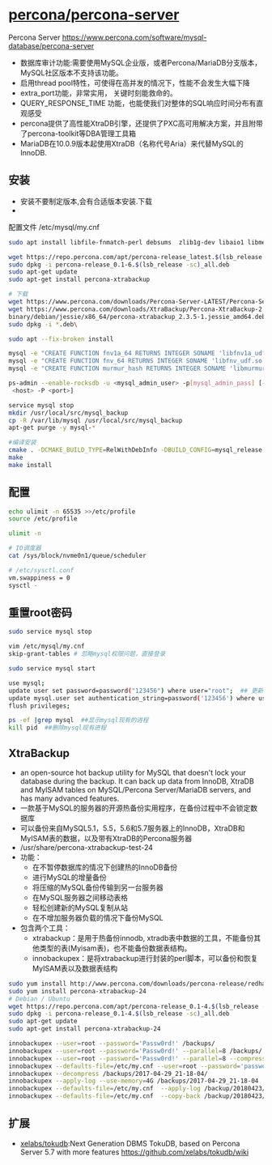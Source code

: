 # [percona/percona-server](https://github.com/percona/percona-server)

Percona Server https://www.percona.com/software/mysql-database/percona-server

* 数据库审计功能:需要使用MySQL企业版，或者Percona/MariaDB分支版本，MySQL社区版本不支持该功能。
* 启用thread pool特性，可使得在高并发的情况下，性能不会发生大幅下降
* extra_port功能，非常实用， 关键时刻能救命的。
* QUERY_RESPONSE_TIME 功能，也能使我们对整体的SQL响应时间分布有直观感受
* percona提供了高性能XtraDB引擎，还提供了PXC高可用解决方案，并且附带了percona-toolkit等DBA管理工具箱
* MariaDB在10.0.9版本起使用XtraDB（名称代号Aria）来代替MySQL的InnoDB.

## 安装

* 安装不要制定版本,会有合适版本安装.下载
*
配置文件 /etc/mysql/my.cnf

```sh
sudo apt install libfile-fnmatch-perl debsums  zlib1g-dev libaio1 libmecab2

wget https://repo.percona.com/apt/percona-release_latest.$(lsb_release -sc)_all.deb
sudo dpkg -i percona-release_0.1-6.$(lsb_release -sc)_all.deb
sudo apt-get update
sudo apt-get install percona-xtrabackup

# 下载
wget https://www.percona.com/downloads/Percona-Server-LATEST/Percona-Server-8.0.19-10/binary/debian/focal/x86_64/Percona-Server-8.0.19-10-rf446c04-focal-x86_64-bundle.tar
wget https://www.percona.com/downloads/XtraBackup/Percona-XtraBackup-2.3.5/\
binary/debian/jessie/x86_64/percona-xtrabackup_2.3.5-1.jessie_amd64.deb
sudo dpkg -i *.deb\

sudo apt --fix-broken install

mysql -e "CREATE FUNCTION fnv1a_64 RETURNS INTEGER SONAME 'libfnv1a_udf.so'" -u USER -pPASSWORD
mysql -e "CREATE FUNCTION fnv_64 RETURNS INTEGER SONAME 'libfnv_udf.so'" -u USER -pPASSWORD
mysql -e "CREATE FUNCTION murmur_hash RETURNS INTEGER SONAME 'libmurmur_udf.so'" -u USER -pPASSWORD

ps-admin --enable-rocksdb -u <mysql_admin_user> -p[mysql_admin_pass] [-S <socket>] [-h
 <host> -P <port>]

service mysql stop
mkdir /usr/local/src/mysql_backup
cp -R /var/lib/mysql /usr/local/src/mysql_backup
apt-get purge -y mysql-*

#编译安装
cmake . -DCMAKE_BUILD_TYPE=RelWithDebInfo -DBUILD_CONFIG=mysql_release -DFEATURE_SET=community -DWITH_EMBEDDED_SERVER=OFF
make
make install
```

## 配置

```sh
echo ulimit -n 65535 >>/etc/profile
source /etc/profile

ulimit -n

# IO调度器
cat /sys/block/nvme0n1/queue/scheduler

# /etc/sysctl.conf
vm.swappiness = 0
sysctl -
```

## 重置root密码

```sh
sudo service mysql stop

vim /etc/mysql/my.cnf
skip-grant-tables # 忽略mysql权限问题，直接登录

sudo service mysql start

use mysql;
update user set password=password("123456") where user="root";  ## 更新密码
update mysql.user set authentication_string=password('123456') where user='root' ;  # 5.7以后以前的password字段改成了authentication_string
flush privileges;

ps -ef |grep mysql  ##显示mysql现有的进程
kill pid  ##删除mysql现有进程
```

##  XtraBackup

* an open-source hot backup utility for MySQL that doesn't lock your database during the backup. It can back up data from InnoDB, XtraDB and MyISAM tables on MySQL/Percona Server/MariaDB servers, and has many advanced features.
* 一款基于MySQL的服务器的开源热备份实用程序，在备份过程中不会锁定数据库
* 可以备份来自MySQL5.1，5.5，5.6和5.7服务器上的InnoDB，XtraDB和MyISAM表的数据，以及带有XtraDB的Percona服务器
* /usr/share/percona-xtrabackup-test-24
* 功能：
	- 在不暂停数据库的情况下创建热的InnoDB备份
	- 进行MySQL的增量备份
	- 将压缩的MySQL备份传输到另一台服务器
	- 在MySQL服务器之间移动表格
	- 轻松创建新的MySQL复制从站
	- 在不增加服务器负载的情况下备份MySQL
* 包含两个工具：
	- xtrabackup：是用于热备份innodb, xtradb表中数据的工具，不能备份其他类型的表(Myisam表)，也不能备份数据表结构。
	- innobackupex：是将xtrabackup进行封装的perl脚本，可以备份和恢复MyISAM表以及数据表结构

```sh
sudo yum install http://www.percona.com/downloads/percona-release/redhat/0.1-4/percona-release-0.1-4.noarch.rpm
sudo yum install percona-xtrabackup-24
# Debian / Ubuntu
wget https://repo.percona.com/apt/percona-release_0.1-4.$(lsb_release -sc)_all.deb
sudo dpkg -i percona-release_0.1-4.$(lsb_release -sc)_all.deb
sudo apt-get update
sudo apt-get install percona-xtrabackup-24

innobackupex --user=root --password='Passw0rd!' /backups/
innobackupex --user=root --password='Passw0rd!' --parallel=8 /backups/
innobackupex --user=root --password='Passw0rd!' --parallel=8 --compress --compress-threads=8 /backups/
innobackupex --defaults-file=/etc/my.cnf --user=root --password='password' /backup/20180423/
innobackupex --decompress /backups/2017-04-29_21-18-04/
innobackupex --apply-log --use-memory=4G /backups/2017-04-29_21-18-04
innobackupex --defaults-file=/etc/my.cnf  --apply-log /backup/20180423/2018-04-18_00-58-36/
innobackupex --defaults-file=/etc/my.cnf  --copy-back /backup/20180423/2018-04-18_00-58-36/
```

## 扩展

* [xelabs/tokudb](https://github.com/XeLabs/tokudb):Next Generation DBMS TokuDB, based on Percona Server 5.7 with more features https://github.com/xelabs/tokudb/wiki
